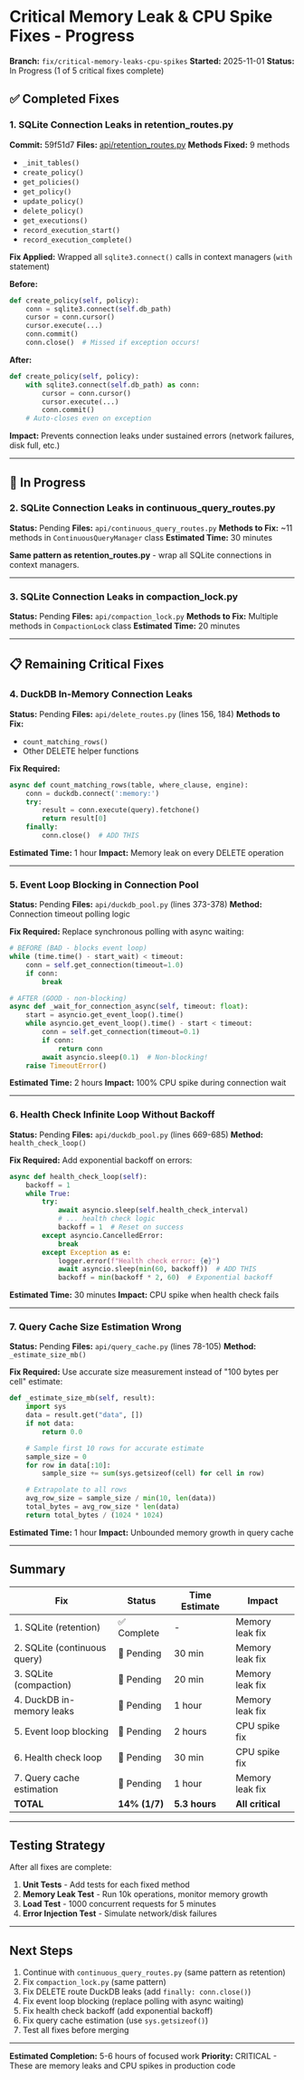 # Critical Memory Leak & CPU Spike Fixes - Progress

**Branch:** `fix/critical-memory-leaks-cpu-spikes`
**Started:** 2025-11-01
**Status:** In Progress (1 of 5 critical fixes complete)

## ✅ Completed Fixes

### 1. SQLite Connection Leaks in retention_routes.py
**Commit:** 59f51d7
**Files:** [api/retention_routes.py](../api/retention_routes.py)
**Methods Fixed:** 9 methods
- `_init_tables()`
- `create_policy()`
- `get_policies()`
- `get_policy()`
- `update_policy()`
- `delete_policy()`
- `get_executions()`
- `record_execution_start()`
- `record_execution_complete()`

**Fix Applied:** Wrapped all `sqlite3.connect()` calls in context managers (`with` statement)

**Before:**
```python
def create_policy(self, policy):
    conn = sqlite3.connect(self.db_path)
    cursor = conn.cursor()
    cursor.execute(...)
    conn.commit()
    conn.close()  # Missed if exception occurs!
```

**After:**
```python
def create_policy(self, policy):
    with sqlite3.connect(self.db_path) as conn:
        cursor = conn.cursor()
        cursor.execute(...)
        conn.commit()
    # Auto-closes even on exception
```

**Impact:** Prevents connection leaks under sustained errors (network failures, disk full, etc.)

---

## 🔄 In Progress

### 2. SQLite Connection Leaks in continuous_query_routes.py
**Status:** Pending
**Files:** `api/continuous_query_routes.py`
**Methods to Fix:** ~11 methods in `ContinuousQueryManager` class
**Estimated Time:** 30 minutes

**Same pattern as retention_routes.py** - wrap all SQLite connections in context managers.

---

### 3. SQLite Connection Leaks in compaction_lock.py
**Status:** Pending
**Files:** `api/compaction_lock.py`
**Methods to Fix:** Multiple methods in `CompactionLock` class
**Estimated Time:** 20 minutes

---

## 📋 Remaining Critical Fixes

### 4. DuckDB In-Memory Connection Leaks
**Status:** Pending
**Files:** `api/delete_routes.py` (lines 156, 184)
**Methods to Fix:**
- `count_matching_rows()`
- Other DELETE helper functions

**Fix Required:**
```python
async def count_matching_rows(table, where_clause, engine):
    conn = duckdb.connect(':memory:')
    try:
        result = conn.execute(query).fetchone()
        return result[0]
    finally:
        conn.close()  # ADD THIS
```

**Estimated Time:** 1 hour
**Impact:** Memory leak on every DELETE operation

---

### 5. Event Loop Blocking in Connection Pool
**Status:** Pending
**Files:** `api/duckdb_pool.py` (lines 373-378)
**Method:** Connection timeout polling logic

**Fix Required:** Replace synchronous polling with async waiting:
```python
# BEFORE (BAD - blocks event loop)
while (time.time() - start_wait) < timeout:
    conn = self.get_connection(timeout=1.0)
    if conn:
        break

# AFTER (GOOD - non-blocking)
async def _wait_for_connection_async(self, timeout: float):
    start = asyncio.get_event_loop().time()
    while asyncio.get_event_loop().time() - start < timeout:
        conn = self.get_connection(timeout=0.1)
        if conn:
            return conn
        await asyncio.sleep(0.1)  # Non-blocking!
    raise TimeoutError()
```

**Estimated Time:** 2 hours
**Impact:** 100% CPU spike during connection wait

---

### 6. Health Check Infinite Loop Without Backoff
**Status:** Pending
**Files:** `api/duckdb_pool.py` (lines 669-685)
**Method:** `health_check_loop()`

**Fix Required:** Add exponential backoff on errors:
```python
async def health_check_loop(self):
    backoff = 1
    while True:
        try:
            await asyncio.sleep(self.health_check_interval)
            # ... health check logic
            backoff = 1  # Reset on success
        except asyncio.CancelledError:
            break
        except Exception as e:
            logger.error(f"Health check error: {e}")
            await asyncio.sleep(min(60, backoff))  # ADD THIS
            backoff = min(backoff * 2, 60)  # Exponential backoff
```

**Estimated Time:** 30 minutes
**Impact:** CPU spike when health check fails

---

### 7. Query Cache Size Estimation Wrong
**Status:** Pending
**Files:** `api/query_cache.py` (lines 78-105)
**Method:** `_estimate_size_mb()`

**Fix Required:** Use accurate size measurement instead of "100 bytes per cell" estimate:
```python
def _estimate_size_mb(self, result):
    import sys
    data = result.get("data", [])
    if not data:
        return 0.0

    # Sample first 10 rows for accurate estimate
    sample_size = 0
    for row in data[:10]:
        sample_size += sum(sys.getsizeof(cell) for cell in row)

    # Extrapolate to all rows
    avg_row_size = sample_size / min(10, len(data))
    total_bytes = avg_row_size * len(data)
    return total_bytes / (1024 * 1024)
```

**Estimated Time:** 1 hour
**Impact:** Unbounded memory growth in query cache

---

## Summary

| Fix | Status | Time Estimate | Impact |
|-----|--------|---------------|--------|
| 1. SQLite (retention) | ✅ Complete | - | Memory leak fix |
| 2. SQLite (continuous query) | 🔄 Pending | 30 min | Memory leak fix |
| 3. SQLite (compaction) | 🔄 Pending | 20 min | Memory leak fix |
| 4. DuckDB in-memory leaks | 🔄 Pending | 1 hour | Memory leak fix |
| 5. Event loop blocking | 🔄 Pending | 2 hours | CPU spike fix |
| 6. Health check loop | 🔄 Pending | 30 min | CPU spike fix |
| 7. Query cache estimation | 🔄 Pending | 1 hour | Memory leak fix |
| **TOTAL** | **14% (1/7)** | **5.3 hours** | **All critical** |

---

## Testing Strategy

After all fixes are complete:

1. **Unit Tests** - Add tests for each fixed method
2. **Memory Leak Test** - Run 10k operations, monitor memory growth
3. **Load Test** - 1000 concurrent requests for 5 minutes
4. **Error Injection Test** - Simulate network/disk failures

---

## Next Steps

1. Continue with `continuous_query_routes.py` (same pattern as retention)
2. Fix `compaction_lock.py` (same pattern)
3. Fix DELETE route DuckDB leaks (add `finally: conn.close()`)
4. Fix event loop blocking (replace polling with async waiting)
5. Fix health check backoff (add exponential backoff)
6. Fix query cache estimation (use `sys.getsizeof()`)
7. Test all fixes before merging

---

**Estimated Completion:** 5-6 hours of focused work
**Priority:** CRITICAL - These are memory leaks and CPU spikes in production code
